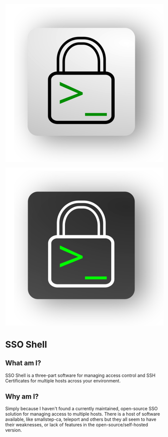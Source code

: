 <p align="center">
  <img src="sso-shell-no-text-light.svg#gh-dark-mode-only" />
</p>
<p align="center">
  <img src="sso-shell-no-text-dark.svg#gh-light-mode-only" />
</p>

# SSO Shell
## What am I?
SSO Shell is a three-part software for managing access control and SSH Certificates for multiple hosts across your environment.

## Why am I?
Simply because I haven't found a currently maintained, open-source SSO solution for managing access to multiple hosts. There is a host of software available, like smallstep-ca, teleport and others but they all seem to have their weaknesses, or lack of features in the open-source/self-hosted version.
